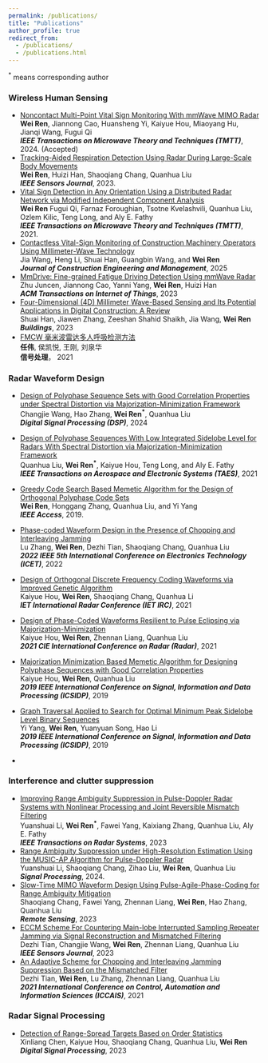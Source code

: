 ```yaml
---
permalink: /publications/
title: "Publications"
author_profile: true
redirect_from: 
  - /publications/
  - /publications.html
---
```



<sup>*</sup> means corresponding author
### Wireless Human Sensing
- [Noncontact Multi-Point Vital Sign Monitoring With mmWave MIMO Radar](https://arxiv.org/abs/2411.09201)  <br /> **Wei Ren**, Jiannong Cao, Huansheng Yi, Kaiyue Hou, Miaoyang Hu, Jianqi Wang, Fugui Qi <br /> ***IEEE Transactions on Microwave Theory and Techniques (TMTT)***, 2024. (Accepted)
- [Tracking-Aided Respiration Detection Using Radar During Large-Scale Body Movements](https://ieeexplore.ieee.org/abstract/document/10159563) <br /> **Wei Ren**, Huizi Han, Shaoqiang Chang, Quanhua Liu <br /> ***IEEE Sensors Journal***, 2023.
- [Vital Sign Detection in Any Orientation Using a Distributed Radar Network via Modified Independent Component Analysis](https://ieeexplore.ieee.org/abstract/document/9527072) <br /> **Wei Ren** Fugui Qi, Farnaz Foroughian, Tsotne Kvelashvili, Quanhua Liu, Ozlem Kilic, Teng Long, and Aly E. Fathy <br /> ***IEEE Transactions on Microwave Theory and Techniques (TMTT)***, 2021.
- [Contactless Vital-Sign Monitoring of Construction Machinery Operators Using Millimeter-Wave Technology](https://ascelibrary.org/doi/abs/10.1061/JCEMD4.COENG-14834) <br />   Jia Wang, Heng Li, Shuai Han, Guangbin Wang, and **Wei Ren** <br /> ***Journal of Construction Engineering and Management***, 2025
- [MmDrive: Fine-grained Fatigue Driving Detection Using mmWave Radar](https://dl.acm.org/doi/10.1145/3614437) <br /> Zhu Juncen, Jiannong Cao, Yanni Yang, **Wei Ren**, Huizi Han <br /> ***ACM Transactions on Internet of Things***, 2023
- [Four-Dimensional (4D) Millimeter Wave-Based Sensing and Its Potential Applications in Digital Construction: A Review](https://www.mdpi.com/2075-5309/13/6/1454) <br /> Shuai Han, Jiawen Zhang, Zeeshan Shahid Shaikh, Jia Wang, **Wei Ren** <br /> ***Buildings***, 2023
- [FMCW 毫米波雷达多人呼吸检测方法](https://signal.ejournal.org.cn/article/doi/10.16798/j.issn.1003-0530.2021.09.002) <br /> **任伟**, 侯凯悦, 王刚, 刘泉华 <br /> **信号处理**， 2021

### Radar Waveform Design ###
- [Design of Polyphase Sequence Sets with Good Correlation Properties under Spectral Distortion via Majorization-Minimization Framework](https://www.sciencedirect.com/science/article/abs/pii/S1051200423003792) <br /> Changjie Wang, Hao Zhang, **Wei Ren<sup>*</sup>**, Quanhua Liu <br />  ***Digital Signal Processing (DSP)***, 2024
- [Design of Polyphase Sequences With Low Integrated Sidelobe Level for Radars With Spectral Distortion via Majorization-Minimization Framework](https://ieeexplore.ieee.org/abstract/document/9469031) <br /> Quanhua Liu, **Wei Ren<sup>*</sup>**, Kaiyue Hou, Teng Long, and Aly E. Fathy <br />  ***IEEE Transactions on Aerospace and Electronic Systems (TAES)***, 2021
- [Greedy Code Search Based Memetic Algorithm for the Design of Orthogonal Polyphase Code Sets](https://ieeexplore.ieee.org/stamp/stamp.jsp?arnumber=8620237) <br /> **Wei Ren**, Honggang Zhang, Quanhua Liu, and Yi Yang <br /> ***IEEE Access***, 2019.
- [Phase-coded Waveform Design in the Presence of Chopping and Interleaving Jamming](https://ieeexplore.ieee.org/document/9824083) <br /> Lu Zhang, **Wei Ren**, Dezhi Tian, Shaoqiang Chang, Quanhua Liu <br /> ***2022 IEEE 5th International Conference on Electronics Technology (ICET)***, 2022
- [Design of Orthogonal Discrete Frequency Coding Waveforms via Improved Genetic Algorithm](https://ieeexplore.ieee.org/document/9545572) <br /> Kaiyue Hou, **Wei Ren**, Shaoqiang Chang, Quanhua Li <br /> ***IET International Radar Conference (IET IRC)***, 2021
- [Design of Phase-Coded Waveforms Resilient to Pulse Eclipsing via Majorization-Minimization](https://ieeexplore.ieee.org/abstract/document/10028383) <br /> Kaiyue Hou, **Wei Ren**, Zhennan Liang, Quanhua Liu <br /> ***2021 CIE International Conference on Radar (Radar)***, 2021
- [Majorization Minimization Based Memetic Algorithm for Designing Polyphase Sequences with Good Correlation Properties](https://ieeexplore.ieee.org/abstract/document/9173364) <br /> Kaiyue Hou, **Wei Ren**, Quanhua Liu <br /> ***2019 IEEE International Conference on Signal, Information and Data Processing (ICSIDP)***, 2019
- [Graph Traversal Applied to Search for Optimal Minimum Peak Sidelobe Level Binary Sequences](https://ieeexplore.ieee.org/document/9173089) <br /> Yi Yang, **Wei Ren**, Yuanyuan Song, Hao Li <br /> ***2019 IEEE International Conference on Signal, Information and Data Processing (ICSIDP)***, 2019

- 

### Interference and clutter suppression ###
- [Improving Range Ambiguity Suppression in Pulse-Doppler Radar Systems with Nonlinear Processing and Joint Reversible Mismatch Filtering](https://ieeexplore.ieee.org/abstract/document/10266747) <br /> Yuanshuai Li, **Wei Ren<sup>*</sup>**, Fawei Yang, Kaixiang Zhang, Quanhua Liu, Aly E. Fathy <br /> ***IEEE Transactions on Radar Systems***, 2023
- [Range Ambiguity Suppression under High-Resolution Estimation Using the MUSIC-AP Algorithm for Pulse-Doppler Radar](https://www.sciencedirect.com/science/article/abs/pii/S0165168423003110) <br /> Yuanshuai Li, Shaoqiang Chang, Zihao Liu, **Wei Ren**, Quanhua Liu <br /> ***Signal Processing***, 2024.
- [Slow-Time MIMO Waveform Design Using Pulse-Agile-Phase-Coding for Range Ambiguity Mitigation](https://www.mdpi.com/2072-4292/15/13/3395) <br /> Shaoqiang Chang, Fawei Yang, Zhennan Liang, **Wei Ren**, Hao Zhang, Quanhua Liu <br /> ***Remote Sensing***, 2023
- [ECCM Scheme For Countering Main-lobe Interrupted Sampling Repeater Jamming via Signal Reconstruction and Mismatched Filtering](https://ieeexplore.ieee.org/document/10120717) <br /> Dezhi Tian, Changjie Wang, **Wei Ren**, Zhennan Liang, Quanhua Liu <br /> ***IEEE Sensors Journal***, 2023
- [An Adaptive Scheme for Chopping and Interleaving Jamming Suppression Based on the Mismatched Filter](https://ieeexplore.ieee.org/document/9624638) <br /> Dezhi Tian, **Wei Ren**, Lu Zhang, Zhennan Liang, Quanhua Liu <br /> ***2021 International Conference on Control, Automation and Information Sciences (ICCAIS)***, 2021

### Radar Signal Processing ###
- [Detection of Range-Spread Targets Based on Order Statistics](https://www.sciencedirect.com/science/article/abs/pii/S1051200422004201) <br /> Xinliang Chen, Kaiyue Hou, Shaoqiang Chang, Quanhua Liu, **Wei Ren** <br /> ***Digital Signal Processing***, 2023

